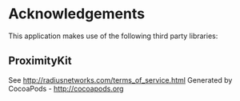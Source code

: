 # Acknowledgements
This application makes use of the following third party libraries:

## ProximityKit

See http://radiusnetworks.com/terms_of_service.html
Generated by CocoaPods - http://cocoapods.org
